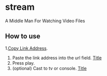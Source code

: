 # stream
A Middle Man For Watching Video Files

## How to use
1.[Copy Link Address](https://imgur.com/0V7LUUI).
1. Paste the link address into the url field. [Title](https://imgur.com/IGUpdKf)
1. Press play.
1. (optional) Cast to tv or console. [Title](https://imgur.com/vCcwqG5)
